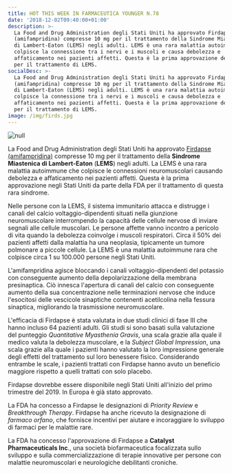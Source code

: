 ```yaml
---
title: HOT THIS WEEK IN FARMACEUTICA YOUNGER N.78
date: '2018-12-02T09:40:00+01:00'
description: >-
  La Food and Drug Administration degli Stati Uniti ha approvato Firdapse
  (amifampridina) compresse 10 mg per il trattamento della Sindrome Miastenica
  di Lambert-Eaton (LEMS) negli adulti. LEMS è una rara malattia autoimmune che
  colpisce la connessione tra i nervi e i muscoli e causa debolezza e
  affaticamento nei pazienti affetti. Questa è la prima approvazione della FDA
  per il trattamento di LEMS.
socialDesc: >-
  La Food and Drug Administration degli Stati Uniti ha approvato Firdapse
  (amifampridina) compresse 10 mg per il trattamento della Sindrome Miastenica
  di Lambert-Eaton (LEMS) negli adulti. LEMS è una rara malattia autoimmune che
  colpisce la connessione tra i nervi e i muscoli e causa debolezza e
  affaticamento nei pazienti affetti. Questa è la prima approvazione della FDA
  per il trattamento di LEMS.
image: /img/firds.jpg
---
```

![null](/img/firds.jpg)

La Food and Drug Administration degli Stati Uniti ha approvato [Firdapse (amifampridina)](https://ir.catalystpharma.com/news-releases/news-release-details/fda-approves-firdapser-amifampridine-treatment-lambert-eaton) compresse 10 mg per il trattamento della **Sindrome Miastenica di Lambert-Eaton** (**LEMS**) negli adulti. La LEMS è una rara malattia autoimmune che colpisce le connessioni neuromuscolari causando debolezza e affaticamento nei pazienti affetti. Questa è la prima approvazione negli Stati Uniti da parte della FDA per il trattamento di questa rara sindrome.

Nelle persone con la LEMS, il sistema immunitario attacca e distrugge i canali del calcio voltaggio-dipendenti situati nella giunzione neuromuscolare interrompendo la capacità delle cellule nervose di inviare segnali alle cellule muscolari. Le persone affette vanno incontro a pericolo di vita quando la debolezza coinvolge i muscoli respiratori. Circa il 50% dei pazienti affetti dalla malattia ha una neoplasia, tipicamente un tumore polmonare a piccole cellule. La LEMS è una malattia autoimmune rara che colpisce circa 1 su 100.000 persone negli Stati Uniti.

L'amifampridina agisce bloccando i canali voltaggio-dipendenti del potassio con conseguente aumento della depolarizzazione della membrana presinaptica. Ciò innesca l'apertura di canali del calcio con conseguente aumento della sua concentrazione nelle terminazioni nervose che induce l'esocitosi delle vescicole sinaptiche contenenti acetilcolina nella fessura sinaptica, migliorando la trasmissione neuromuscolare. 

L'efficacia di Firdapse è stata valutata in due studi clinici di fase III che hanno incluso 64 pazienti adulti. Gli studi si sono basati sulla valutazione del punteggio _Quantitative Myasthenia Gravis_, una scala grazie alla quale il medico valuta la debolezza muscolare, e la _Subject Global Impression_, una scala grazie alla quale i pazienti hanno valutato la loro impressione generale degli effetti del trattamento sul loro benessere fisico. Considerando entrambe le scale, i pazienti trattati con Firdapse hanno avuto un beneficio maggiore rispetto a quelli trattati con solo placebo.

Firdapse dovrebbe essere disponibile negli Stati Uniti all'inizio del primo trimestre del 2019. In Europa è già stato approvato.

La FDA ha concesso a Firdapse le designazioni di _Priority Review_ e _Breakthrough Therapy_. Firdapse ha anche ricevuto la designazione di _farmaco orfano_, che fornisce incentivi per aiutare e incoraggiare lo sviluppo di farmaci per le malattie rare.

La FDA ha concesso l'approvazione di Firdapse a **Catalyst Pharmaceuticals Inc**., una società biofarmaceutica focalizzata sullo sviluppo e sulla commercializzazione di terapie innovative per persone con malattie neuromuscolari e neurologiche debilitanti croniche.
